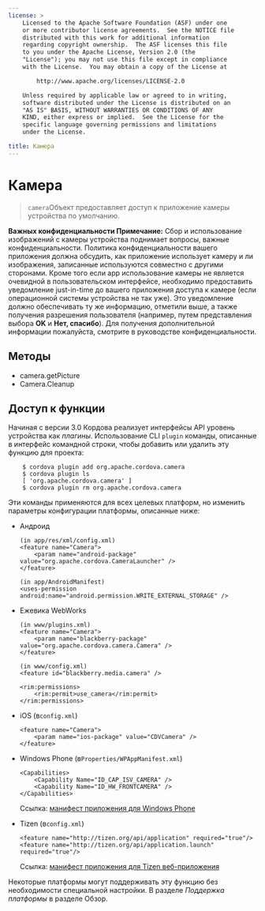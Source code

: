 ```yaml
---
license: >
    Licensed to the Apache Software Foundation (ASF) under one
    or more contributor license agreements.  See the NOTICE file
    distributed with this work for additional information
    regarding copyright ownership.  The ASF licenses this file
    to you under the Apache License, Version 2.0 (the
    "License"); you may not use this file except in compliance
    with the License.  You may obtain a copy of the License at

        http://www.apache.org/licenses/LICENSE-2.0

    Unless required by applicable law or agreed to in writing,
    software distributed under the License is distributed on an
    "AS IS" BASIS, WITHOUT WARRANTIES OR CONDITIONS OF ANY
    KIND, either express or implied.  See the License for the
    specific language governing permissions and limitations
    under the License.

title: Камера
---
```


# Камера

> `camera`Объект предоставляет доступ к приложение камеры устройства по умолчанию.

**Важных конфиденциальности Примечание:** Сбор и использование изображений с камеры устройства поднимает вопросы, важные конфиденциальности. Политика конфиденциальности вашего приложения должна обсудить, как приложение использует камеру и ли изображения, записанные используются совместно с другими сторонами. Кроме того если app использование камеры не является очевидной в пользовательском интерфейсе, необходимо предоставить уведомление just-in-time до вашего приложения доступа к камере (если операционной системы устройства не так уже). Это уведомление должно обеспечивать ту же информацию, отметили выше, а также получения разрешения пользователя (например, путем представления выбора **OK** и **Нет, спасибо**). Для получения дополнительной информации пожалуйста, смотрите в руководстве конфиденциальности.

## Методы

*   camera.getPicture
*   Camera.Cleanup

## Доступ к функции

Начиная с версии 3.0 Кордова реализует интерфейсы API уровень устройства как *плагины*. Использование CLI `plugin` команды, описанные в интерфейс командной строки, чтобы добавить или удалить эту функцию для проекта:

        $ cordova plugin add org.apache.cordova.camera
        $ cordova plugin ls
        [ 'org.apache.cordova.camera' ]
        $ cordova plugin rm org.apache.cordova.camera
    

Эти команды применяются для всех целевых платформ, но изменить параметры конфигурации платформы, описанные ниже:

*   Андроид
    
        (in app/res/xml/config.xml)
        <feature name="Camera">
            <param name="android-package" value="org.apache.cordova.CameraLauncher" />
        </feature>
        
        (in app/AndroidManifest)
        <uses-permission android:name="android.permission.WRITE_EXTERNAL_STORAGE" />
        

*   Ежевика WebWorks
    
        (in www/plugins.xml)
        <feature name="Camera">
            <param name="blackberry-package" value="org.apache.cordova.camera.Camera" />
        </feature>
        
        (in www/config.xml)
        <feature id="blackberry.media.camera" />
        
        <rim:permissions>
            <rim:permit>use_camera</rim:permit>
        </rim:permissions>
        

*   iOS (в`config.xml`)
    
        <feature name="Camera">
            <param name="ios-package" value="CDVCamera" />
        </feature>
        

*   Windows Phone (в`Properties/WPAppManifest.xml`)
    
        <Capabilities>
            <Capability Name="ID_CAP_ISV_CAMERA" />
            <Capability Name="ID_HW_FRONTCAMERA" />
        </Capabilities>
        
    
    Ссылка: [манифест приложения для Windows Phone][1]

*   Tizen (в`config.xml`)
    
        <feature name="http://tizen.org/api/application" required="true"/>
        <feature name="http://tizen.org/api/application.launch" required="true"/>
        
    
    Ссылка: [манифест приложения для Tizen веб-приложения][2]

 [1]: http://msdn.microsoft.com/en-us/library/ff769509%28v=vs.92%29.aspx
 [2]: https://developer.tizen.org/help/topic/org.tizen.help.gs/Creating%20a%20Project.html?path=0_1_1_3#8814682_CreatingaProject-EditingconfigxmlFeatures

Некоторые платформы могут поддерживать эту функцию без необходимости специальной настройки. В разделе *Поддержка платформы* в разделе Обзор.